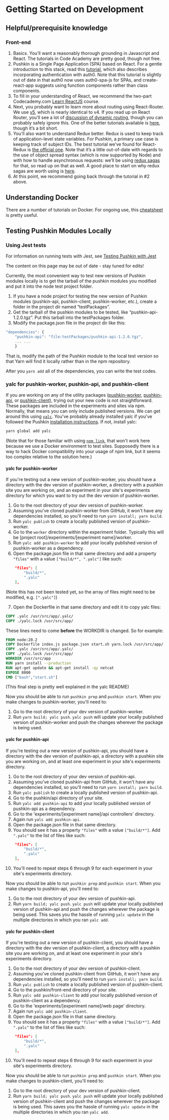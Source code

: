 # Getting Started on Development

## Helpful/prerequisite knowledge

### Front-end

1. Basics. You’ll want a reasonably thorough grounding in Javascript and React. The tutorials in Code Academy are pretty good, though not free.
2. Pushkin is a Single Page Application \(SPA\) based on React. For a gentle introduction to this stack, read this [tutorial](https://auth0.com/blog/beyond-create-react-app-react-router-redux-saga-and-more/#Securing-Your-React-Application), which also describes incorporating authentication with auth0. Note that this tutorial is slightly out of date in that auth0 now uses auth0-spa-js for SPAs, and create-react-app suggests using function components rather than class components.
3. To fill in your understanding of React, we recommend the two-part Codecademy.com [Learn ReactJS](https://www.codecademy.com/learn/react-101) course.
4. Next, you probably want to learn more about routing using React-Router. We use [v5](https://reacttraining.com/blog/react-router-v5/), which is nearly identical to v4. If you read up on React Router, you’ll see a lot of [discussion of dynamic routing](https://github.com/ReactTraining/react-router/blob/master/packages/react-router/docs/guides/philosophy.md), though you can probably safely ignore this. One of the better tutorials available is [here](https://auth0.com/blog/react-router-4-practical-tutorial/), though it’s a bit short.
5. You’ll also want to understand Redux better. Redux is used to keep track of application-level state variables. For Pushkin, a primary use case is keeping track of subject IDs. The best tutorial we’ve found for React-Redux is [the official one](https://redux.js.org/basics/basic-tutorial). Note that it’s a little out-of-date with regards to the use of object spread syntax \(which is now supported by Node\) and with how to handle asynchronous requests: we’ll be using [redux sagas](https://redux-saga.js.org/docs/introduction/) for that, so read up on that as well. A good place to start on why redux sagas are worth using is [here](https://engineering.universe.com/what-is-redux-saga-c1252fc2f4d1).
6. At this point, we recommend going back through the tutorial in \#2 above.

## Understanding Docker

There are a number of tutorials on Docker. For ongoing use, this [cheatsheet](https://www.digitalocean.com/community/tutorials/how-to-remove-docker-images-containers-and-volumes) is pretty useful.

## Testing Pushkin Modules Locally

### Using Jest tests

For information on running tests with Jest, see [Testing Pushkin with Jest](https://languagelearninglab.gitbook.io/pushkin/advanced/testing-pushkin-with-jest)

The content on this page may be out of date - stay tuned for edits!

Currently, the most convenient way to test new versions of Pushkin modules locally is to get the tarball of the pushkin modules you modified and put it into the node test project folder.

1. If you have a node project for testing the new version of Pushkin modules \(pushkin-api, pushkin-client, pushkin-worker, etc.\), create a folder in the project dir named “testPackages”.
2. Get the tarball of the pushkin modules to be tested, like “pushkin-api-1.2.0.tgz”. Put this tarball into the testPackages folder.
3. Modify the package.json file in the project dir like this:

```javascript
"dependencies": {
    "pushkin-api": "file:testPackages/pushkin-api-1.2.0.tgz",
    ... ...
    }
```

That is, modify the path of the Pushkin module to the local test version so that Yarn will find it locally rather than in the npm repository.

After you `yarn add` all of the dependencies, you can write the test codes.

### yalc for pushkin-worker, pushkin-api, and pushkin-client

If you are working on any of the utility packages ([pushkin-worker](https://github.com/pushkin-consortium/pushkin-worker), [pushkin-api](https://github.com/pushkin-consortium/pushkin-api), or [pushkin-client](https://github.com/pushkin-consortium/pushkin-client)), trying out your new code is not straightforward. These packages are included in the experiments and sites via npm. Normally, that means you can only include published versions. We can get around this using [`yalc`](https://github.com/wclr/yalc). You've probably already installed yalc if you've followed the Pushkin [installation instructions](../getting-started/installation.md). If not, install yalc:

```bash
yarn global add yalc
```

(Note that for those familiar with using [`npm link`](https://docs.npmjs.com/cli/v9/commands/npm-link?v=true#description), that won't work here because we use a Docker environment to test sites. Supposedly there is a way to hack Docker compatibility into your usage of npm link, but it seems too complex relative to the solution here.)

#### yalc for pushkin-worker

If you're testing out a new version of pushkin-worker, you should have a directory with the dev version of pushkin-worker, a directory with a pushkin site you are working on, and an experiment in your site's experiments directory for which you want to try out the dev version of pushkin-worker.

1. Go to the root directory of your dev version of pushkin-worker.
2. Assuming you've cloned pushkin-worker from GitHub, it won't have any dependencies installed, so you'll need to run `yarn install; yarn build`.
3. Run `yalc publish` to create a locally published version of pushkin-worker.
4. Go to the `worker` directory within the experiment folder. Typically this will be [project root]/experiments/[experiment name]/worker.
5. Run `yalc add pushkin-worker` to add your locally published version of pushkin-worker as a dependency.
6. Open the package.json file in that same directory and add a property `"files"` with a value `["build/*", ".yalc"]` like such:

```JSON
    "files": [
        "build/*",
        ".yalc"
    ],
```

(Note this has not been tested yet, so the array of files might need to be modified, e.g. `[".yalc"]`)

7. Open the Dockerfile in that same directory and edit it to copy yalc files:

```dockerfile
COPY .yalc /usr/src/app/.yalc/
COPY ./yalc.lock /usr/src/app/
```

These lines need to come **before** the WORKDIR is changed. So for example:

```dockerfile
FROM node:20.2
COPY Dockerfile index.js package.json start.sh yarn.lock /usr/src/app/
COPY .yalc /usr/src/app/.yalc/
COPY ./yalc.lock /usr/src/app/
WORKDIR /usr/src/app
RUN yarn install --production
RUN apt-get update && apt-get install -qy netcat
EXPOSE 8000
CMD ["bash","start.sh"]
```

(This final step is pretty well explained in the yalc README)

Now you should be able to run `pushkin prep` and `pushkin start`. When you make changes to pushkin-worker, you'll need to:

1. Go to the root directory of your dev version of pushkin-worker.
2. Run `yarn build; yalc push`. `yalc push` will update your locally published version of pushkin-worker and push the changes wherever the package is being used.

#### yalc for pushkin-api

If you're testing out a new version of pushkin-api, you should have a directory with the dev version of pushkin-api, a directory with a pushkin site you are working on, and at least one experiment in your site's experiments directory.

1. Go to the root directory of your dev version of pushkin-api.
2. Assuming you've cloned pushkin-api from GitHub, it won't have any dependencies installed, so you'll need to run `yarn install; yarn build`.
3. Run `yalc publish` to create a locally published version of pushkin-api.
4. Go to the pushkin/api directory of your site.
5. Run `yalc add pushkin-api` to add your locally published version of pushkin-api as a dependency.
6. Go to the 'experiments/[experiment name]/api controllers' directory.
7. Again run `yalc add pushkin-api`.
8. Open the package.json file in that same directory.
9. You should see it has a property `"files"` with a value `["build/*"]`. Add `".yalc"` to the list of files like such:

```JSON
    "files": [
        "build/*",
        ".yalc"
    ],
```

10. You'll need to repeat steps 6 through 9 for each experiment in your site's experiments directory.

Now you should be able to run `pushkin prep` and `pushkin start`. When you make changes to pushkin-api, you'll need to:

1. Go to the root directory of your dev version of pushkin-api.
2. Run `yarn build; yalc push`. `yalc push` will update your locally published version of pushkin-api and push the changes wherever the package is being used. This saves you the hassle of running `yalc update` in the multiple directories in which you ran `yalc add`.

#### yalc for pushkin-client

If you're testing out a new version of pushkin-client, you should have a directory with the dev version of pushkin-client, a directory with a pushkin site you are working on, and at least one experiment in your site's experiments directory.

1. Go to the root directory of your dev version of pushkin-client.
2. Assuming you've cloned pushkin-client from GitHub, it won't have any dependencies installed, so you'll need to run `yarn install; yarn build`.
3. Run `yalc publish` to create a locally published version of pushkin-client.
4. Go to the pushkin/front-end directory of your site.
5. Run `yalc add pushkin-client` to add your locally published version of pushkin-client as a dependency.
6. Go to the 'experiments/[experiment name]/web page' directory.
7. Again run `yalc add pushkin-client`.
8. Open the package.json file in that same directory.
9. You should see it has a property `"files"` with a value `["build/*"]`. Add `".yalc"` to the list of files like such:

```JSON
    "files": [
        "build/*",
        ".yalc"
    ],
```

10. You'll need to repeat steps 6 through 9 for each experiment in your site's experiments directory.

Now you should be able to run `pushkin prep` and `pushkin start`. When you make changes to pushkin-client, you'll need to:

1. Go to the root directory of your dev version of pushkin-client.
2. Run `yarn build; yalc push`. `yalc push` will update your locally published version of pushkin-client and push the changes wherever the package is being used. This saves you the hassle of running `yalc update` in the multiple directories in which you ran `yalc add`.
